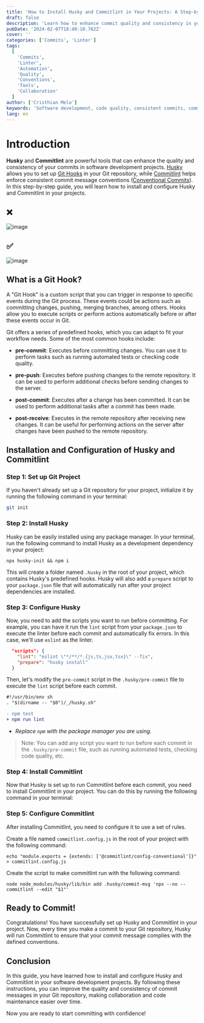 ```yaml
---
title: 'How to Install Husky and Commitlint in Your Projects: A Step-by-Step Guide'
draft: false
description: 'Learn how to enhance commit quality and consistency in your software projects with Husky and Commitlint. This guide provides step-by-step instructions on installing and configuring these powerful tools, ensuring better collaboration and code maintenance through standardized commit messages.'
pubDate: '2024-02-07T18:40:10.762Z'
cover: ''
categories: ['Commits', 'Linter']
tags:
  [
    'Commits',
    'Linter',
    'Automation',
    'Quality',
    'Conventions',
    'Tools',
    'Collaboration'
  ]
author: ['Cristhian Melo']
keywords: 'Software development, code quality, consistent commits, commit conventions, Husky, Commitlint, Git Hooks, process automation, version control'
lang: en
---
```


# Introduction

**Husky** and **Commitlint** are powerful tools that can enhance the quality and consistency of your commits in software development projects. [Husky](https://typicode.github.io/husky/) allows you to set up [Git Hooks](#what-is-a-git-hook) in your Git repository, while [Commitlint](https://commitlint.js.org/#/) helps enforce consistent commit message conventions ([Conventional Commits](https://www.conventionalcommits.org/en/v1.0.0/)). In this step-by-step guide, you will learn how to install and configure Husky and Commitlint in your projects.

## ❌

![image](/blog/how-to-install-husky-and-commitlint-in-your-projects-a-step-by-step-guide/no-conventional-commit.webp)

## ✅

![image](/blog/how-to-install-husky-and-commitlint-in-your-projects-a-step-by-step-guide/conventional-commit.webp)

## What is a Git Hook?

A "Git Hook" is a custom script that you can trigger in response to specific events during the Git process. These events could be actions such as committing changes, pushing, merging branches, among others. Hooks allow you to execute scripts or perform actions automatically before or after these events occur in Git.

Git offers a series of predefined hooks, which you can adapt to fit your workflow needs. Some of the most common hooks include:

- **pre-commit**: Executes before committing changes. You can use it to perform tasks such as running automated tests or checking code quality.

- **pre-push**: Executes before pushing changes to the remote repository. It can be used to perform additional checks before sending changes to the server.

- **post-commit**: Executes after a change has been committed. It can be used to perform additional tasks after a commit has been made.

- **post-receive**: Executes in the remote repository after receiving new changes. It can be useful for performing actions on the server after changes have been pushed to the remote repository.

## Installation and Configuration of Husky and Commitlint

### Step 1: Set up Git Project

If you haven't already set up a Git repository for your project, initialize it by running the following command in your terminal:

```bash
git init
```

### Step 2: Install Husky

Husky can be easily installed using any package manager. In your terminal, run the following command to install Husky as a development dependency in your project:

```shell
npx husky-init && npm i
```

This will create a folder named `.husky` in the root of your project, which contains Husky's predefined hooks. Husky will also add a `prepare` script to your `package.json` file that will automatically run after your project dependencies are installed.

### Step 3: Configure Husky

Now, you need to add the scripts you want to run before committing. For example, you can have it run the `lint` script from your `package.json` to execute the linter before each commit and automatically fix errors. In this case, we'll use `eslint` as the linter.

```json
  "scripts": {
    "lint": "eslint \"*/**/*.{js,ts,jsx,tsx}\" --fix",
    "prepare": "husky install"
  }
```

Then, let's modify the `pre-commit` script in the `.husky/pre-commit` file to execute the `lint` script before each commit.

```diff title=".husky/pre-commit"
#!/usr/bin/env sh
. "$(dirname -- "$0")/_/husky.sh"

- npm test
+ npm run lint
```

- _Replace `npm` with the package manager you are using._

> Note: You can add any script you want to run before each commit in the `.husky/pre-commit` file, such as running automated tests, checking code quality, etc.

### Step 4: Install Commitlint

Now that Husky is set up to run Commitlint before each commit, you need to install Commitlint in your project. You can do this by running the following command in your terminal:

<PackageManagers pkg='@commitlint/cli @commitlint/config-conventional -D' />

### Step 5: Configure Commitlint

After installing Commitlint, you need to configure it to use a set of rules.

Create a file named `commitlint.config.js` in the root of your project with the following command:

```shell
echo "module.exports = {extends: ['@commitlint/config-conventional']}" > commitlint.config.js
```

Create the script to make commitlint run with the following command:

```shell
node node_modules/husky/lib/bin add .husky/commit-msg 'npx --no -- commitlint --edit "$1"'
```

## Ready to Commit!

Congratulations! You have successfully set up Husky and Commitlint in your project. Now, every time you make a commit to your Git repository, Husky will run Commitlint to ensure that your commit message complies with the defined conventions.

## Conclusion

In this guide, you have learned how to install and configure Husky and Commitlint in your software development projects. By following these instructions, you can improve the quality and consistency of commit messages in your Git repository, making collaboration and code maintenance easier over time.

Now you are ready to start committing with confidence!
